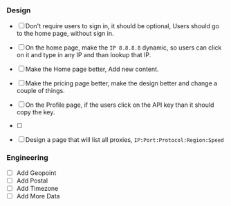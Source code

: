 ### Design
- [ ] Don't require users to sign in, it should be optional, Users should go to the home page, without sign in.
- [ ] On the home page, make the `IP 8.8.8.8` dynamic, so users can click on it and type in any IP and than lookup that IP.
- [ ] Make the Home page better, Add new content.
- [ ] Make the pricing page better, make the design better and change a couple of things.
- [ ] On the Profile page, if the users click on the API key than it should copy the key.
- [ ] 

- [ ] Design a page that will list all proxies, `IP:Port:Protocol:Region:Speed`

### Engineering
- [ ] Add Geopoint
- [ ] Add Postal
- [ ] Add Timezone
- [ ] Add More Data
